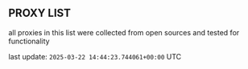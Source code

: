 ## PROXY LIST

all proxies in this list were collected from open sources and tested for functionality

last update: `2025-03-22 14:44:23.744061+00:00` UTC